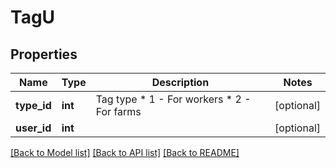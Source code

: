 # TagU

## Properties
Name | Type | Description | Notes
------------ | ------------- | ------------- | -------------
**type_id** | **int** | Tag type * 1 - For workers * 2 - For farms  | [optional] 
**user_id** | **int** |  | [optional] 

[[Back to Model list]](../README.md#documentation-for-models) [[Back to API list]](../README.md#documentation-for-api-endpoints) [[Back to README]](../README.md)


